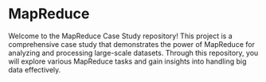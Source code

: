 # MapReduce
Welcome to the MapReduce Case Study repository! This project is a comprehensive case study that demonstrates the power of MapReduce for analyzing and processing large-scale datasets. Through this repository, you will explore various MapReduce tasks and gain insights into handling big data effectively.
